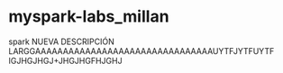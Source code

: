 # myspark-labs_millan
spark NUEVA DESCRIPCIÓN LARGGAAAAAAAAAAAAAAAAAAAAAAAAAAAAAAAAUYTFJYTFUYTF
IGJHGJHGJ+JHGJHGFHJGHJ
